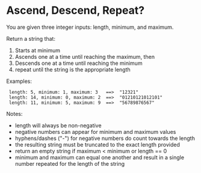 # Ascend, Descend, Repeat?

You are given three integer inputs: length, minimum, and maximum.

Return a string that:

1. Starts at minimum
2. Ascends one at a time until reaching the maximum, then
3. Descends one at a time until reaching the minimum
4. repeat until the string is the appropriate length

Examples:
```
 length: 5, minimum: 1, maximum: 3   ==>  "12321"
 length: 14, minimum: 0, maximum: 2  ==>  "01210121012101"
 length: 11, minimum: 5, maximum: 9  ==>  "56789876567"
```

Notes:

- length will always be non-negative
- negative numbers can appear for minimum and maximum values
- hyphens/dashes ("-") for negative numbers do count towards the length
- the resulting string must be truncated to the exact length provided
- return an empty string if maximum < minimum or length == 0
- minimum and maximum can equal one another and result in a single number repeated for the length of the string


